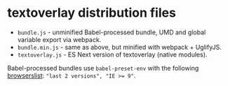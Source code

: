 # textoverlay distribution files

* `bundle.js` - unminified Babel-processed bundle, UMD and global variable export via webpack.
* `bundle.min.js` - same as above, but minified with webpack + UglifyJS.
* `textoverlay.js` - ES Next version of textoverlay (native modules).

Babel-processed bundles use `babel-preset-env` with the following [browserslist]: `"last 2 versions", "IE >= 9"`.

[browserslist]: https://github.com/ai/browserslist
